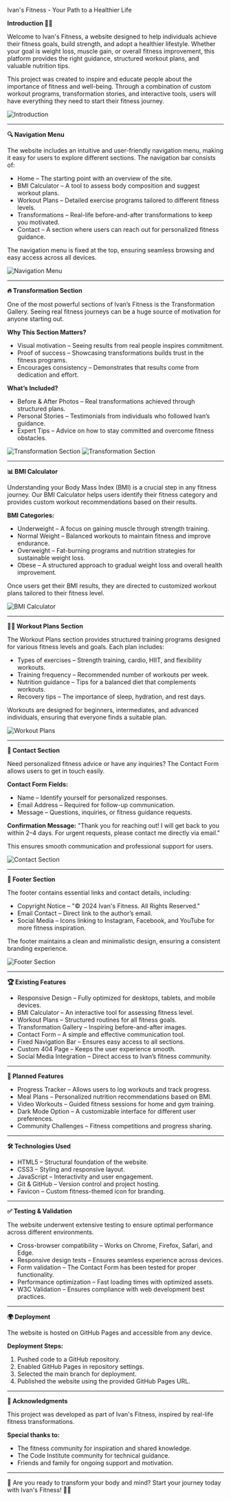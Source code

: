 Ivan's Fitness - Your Path to a Healthier Life

<b>Introduction 🏋️‍♂️</b>

Welcome to Ivan's Fitness, a website designed to help individuals achieve their fitness goals, build strength, and adopt a healthier lifestyle. Whether your goal is weight loss, muscle gain, or overall fitness improvement, this platform provides the right guidance, structured workout plans, and valuable nutrition tips.

This project was created to inspire and educate people about the importance of fitness and well-being. Through a combination of custom workout programs, transformation stories, and interactive tools, users will have everything they need to start their fitness journey.

![Introduction](assets/images/introduction.png)

---

<b>🔍 Navigation Menu</b>

The website includes an intuitive and user-friendly navigation menu, making it easy for users to explore different sections. The navigation bar consists of:

- Home – The starting point with an overview of the site.  
- BMI Calculator – A tool to assess body composition and suggest workout plans.  
- Workout Plans – Detailed exercise programs tailored to different fitness levels.  
- Transformations – Real-life before-and-after transformations to keep you motivated.  
- Contact – A section where users can reach out for personalized fitness guidance.  

The navigation menu is fixed at the top, ensuring seamless browsing and easy access across all devices.

![Navigation Menu](assets/images/group-workout.png)

---

<b>🔥 Transformation Section</b>

One of the most powerful sections of Ivan’s Fitness is the Transformation Gallery. Seeing real fitness journeys can be a huge source of motivation for anyone starting out.

<b>Why This Section Matters?</b>
- Visual motivation – Seeing results from real people inspires commitment.  
- Proof of success – Showcasing transformations builds trust in the fitness programs.  
- Encourages consistency – Demonstrates that results come from dedication and effort.  

<b>What’s Included?</b>
- Before & After Photos – Real transformations achieved through structured plans.  
- Personal Stories – Testimonials from individuals who followed Ivan’s guidance.  
- Expert Tips – Advice on how to stay committed and overcome fitness obstacles.  

![Transformation Section](assets/images/transformation-1.png)
![Transformation Section](assets/images/transformation-2.png)

---

<b>📊 BMI Calculator</b>

Understanding your Body Mass Index (BMI) is a crucial step in any fitness journey. Our BMI Calculator helps users identify their fitness category and provides custom workout recommendations based on their results.

<b>BMI Categories:</b>
- Underweight – A focus on gaining muscle through strength training.  
- Normal Weight – Balanced workouts to maintain fitness and improve endurance.  
- Overweight – Fat-burning programs and nutrition strategies for sustainable weight loss.  
- Obese – A structured approach to gradual weight loss and overall health improvement.  

Once users get their BMI results, they are directed to customized workout plans tailored to their fitness level.

![BMI Calculator](assets/images/bmi-calculator.png)

---

<b>🏋️‍♂️ Workout Plans Section</b>

The Workout Plans section provides structured training programs designed for various fitness levels and goals. Each plan includes:

- Types of exercises – Strength training, cardio, HIIT, and flexibility workouts.  
- Training frequency – Recommended number of workouts per week.  
- Nutrition guidance – Tips for a balanced diet that complements workouts.  
- Recovery tips – The importance of sleep, hydration, and rest days.  

Workouts are designed for beginners, intermediates, and advanced individuals, ensuring that everyone finds a suitable plan.

![Workout Plans](assets/images/weights.png)

---

<b>📩 Contact Section</b>

Need personalized fitness advice or have any inquiries? The Contact Form allows users to get in touch easily.

<b>Contact Form Fields:</b>
- Name – Identify yourself for personalized responses.  
- Email Address – Required for follow-up communication.  
- Message – Questions, inquiries, or fitness guidance requests.  

<b>Confirmation Message:</b>
"Thank you for reaching out! I will get back to you within 2–4 days. For urgent requests, please contact me directly via email."

This ensures smooth communication and professional support for users.

![Contact Section](assets/images/contact-card.png)

---

<b>📌 Footer Section</b>

The footer contains essential links and contact details, including:

- Copyright Notice – "© 2024 Ivan's Fitness. All Rights Reserved."  
- Email Contact – Direct link to the author’s email.  
- Social Media – Icons linking to Instagram, Facebook, and YouTube for more fitness inspiration.  

The footer maintains a clean and minimalistic design, ensuring a consistent branding experience.

![Footer Section](assets/images/contact-card.png)

---

<b>🏆 Existing Features</b>

- Responsive Design – Fully optimized for desktops, tablets, and mobile devices.  
- BMI Calculator – An interactive tool for assessing fitness level.  
- Workout Plans – Structured routines for all fitness goals.  
- Transformation Gallery – Inspiring before-and-after images.  
- Contact Form – A simple and effective communication tool.  
- Fixed Navigation Bar – Ensures easy access to all sections.  
- Custom 404 Page – Keeps the user experience smooth.  
- Social Media Integration – Direct access to Ivan’s fitness community.  

---

<b>🚀 Planned Features</b>

- Progress Tracker – Allows users to log workouts and track progress.  
- Meal Plans – Personalized nutrition recommendations based on BMI.  
- Video Workouts – Guided fitness sessions for home and gym training.  
- Dark Mode Option – A customizable interface for different user preferences.  
- Community Challenges – Fitness competitions and progress sharing.  

---

<b>🛠️ Technologies Used</b>

- HTML5 – Structural foundation of the website.  
- CSS3 – Styling and responsive layout.  
- JavaScript – Interactivity and user engagement.  
- Git & GitHub – Version control and project hosting.  
- Favicon – Custom fitness-themed icon for branding.  

---

<b>✅ Testing & Validation</b>

The website underwent extensive testing to ensure optimal performance across different environments.

- Cross-browser compatibility – Works on Chrome, Firefox, Safari, and Edge.  
- Responsive design tests – Ensures seamless experience across devices.  
- Form validation – The Contact Form has been tested for proper functionality.  
- Performance optimization – Fast loading times with optimized assets.  
- W3C Validation – Ensures compliance with web development best practices.  

---

<b>🌍 Deployment</b>

The website is hosted on GitHub Pages and accessible from any device.

<b>Deployment Steps:</b>
1. Pushed code to a GitHub repository.  
2. Enabled GitHub Pages in repository settings.  
3. Selected the main branch for deployment.  
4. Published the website using the provided GitHub Pages URL.  

---

<b>👏 Acknowledgments</b>

This project was developed as part of Ivan's Fitness, inspired by real-life fitness transformations.

<b>Special thanks to:</b>
- The fitness community for inspiration and shared knowledge.  
- The Code Institute community for technical guidance.  
- Friends and family for ongoing support and motivation.  

---

🚀 Are you ready to transform your body and mind? Start your journey today with Ivan's Fitness! 💪🔥
